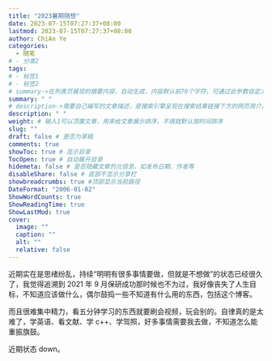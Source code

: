 ```yaml
---
title: "2023暑期随想"
date: 2023-07-15T07:27:37+08:00
lastmod: 2023-07-15T07:27:37+08:00
author: ChiAn Ye
categories:
  - 随笔
# - 分类2
tags:
# - 标签1
# - 标签2
# summary->在列表页展现的摘要内容，自动生成，内容默认前70个字符，可通过此参数自定义，一般无需专门设置
summary: " "
# description->需要自己编写的文章描述，是搜索引擎呈现在搜索结果链接下方的网页简介，建议设置
description: " "
weight: # 输入1可以顶置文章，用来给文章展示排序，不填就默认按时间排序
slug: ""
draft: false # 是否为草稿
comments: true
showToc: true # 显示目录
TocOpen: true # 自动展开目录
hidemeta: false # 是否隐藏文章的元信息，如发布日期、作者等
disableShare: false # 底部不显示分享栏
showbreadcrumbs: true #顶部显示当前路径
DateFormat: "2006-01-02"
ShowWordCounts: true
ShowReadingTime: true
ShowLastMod: true
cover:
  image: ""
  caption: ""
  alt: ""
  relative: false
---
```


近期实在是思绪纷乱，持续“明明有很多事情要做，但就是不想做”的状态已经很久了，我觉得追溯到 2021 年 9 月保研成功那时候也不为过，我好像丧失了人生目标，不知道应该做什么，偶尔鼓捣一些不知道有什么用的东西，包括这个博客。

而且很难集中精力，看五分钟学习的东西就要刷会视频，玩会别的。自律真的是太难了，学英语、看文献、学 c++、学驾照，好多事情需要我去做，不知道怎么能重振旗鼓。

近期状态 down。
